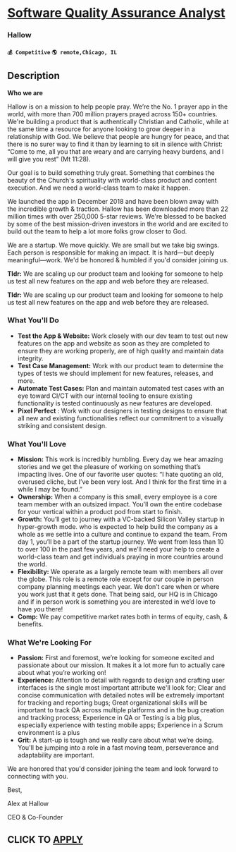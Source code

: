 # [Software Quality Assurance Analyst](https://www.remotewlb.com/apply/software-quality-assurance-analyst)  
### Hallow  
#### `💰 Competitive` `🌎 remote,Chicago, IL`  

## Description

 **Who we are**

  

Hallow is on a mission to help people pray. We’re the No. 1 prayer app in the world, with more than 700 million prayers prayed across 150+ countries. We're building a product that is authentically Christian and Catholic, while at the same time a resource for anyone looking to grow deeper in a relationship with God. We believe that people are hungry for peace, and that there is no surer way to find it than by learning to sit in silence with Christ: “Come to me, all you that are weary and are carrying heavy burdens, and I will give you rest” (Mt 11:28).

  

Our goal is to build something truly great. Something that combines the beauty of the Church's spirituality with world-class product and content execution. And we need a world-class team to make it happen.

  

We launched the app in December 2018 and have been blown away with the incredible growth & traction. Hallow has been downloaded more than 22 million times with over 250,000 5-star reviews. We're blessed to be backed by some of the best mission-driven investors in the world and are excited to build out the team to help a lot more folks grow closer to God.

  

We are a startup. We move quickly. We are small but we take big swings. Each person is responsible for making an impact. It is hard—but deeply meaningful—work. We'd be honored & humbled if you'd consider joining us.

  

 **Tldr:** We are scaling up our product team and looking for someone to help us test all new features on the app and web before they are released.

  

 **Tldr:** We are scaling up our product team and looking for someone to help us test all new features on the app and web before they are released.

  

### What You'll Do

*  **Test the App & Website:** Work closely with our dev team to test out new features on the app and website as soon as they are completed to ensure they are working properly, are of high quality and maintain data integrity.
*  **Test Case Management:** Work with our product team to determine the types of tests we should implement for new features, releases, and more.
*  **Automate Test Cases:** Plan and maintain automated test cases with an eye toward CI/CT with our internal tooling to ensure existing functionality is tested continuously as new features are developed.
*  **Pixel Perfect** : Work with our designers in testing designs to ensure that all new and existing functionalities reflect our commitment to a visually striking and consistent design.

  

### What You'll Love

*  **Mission:** This work is incredibly humbling. Every day we hear amazing stories and we get the pleasure of working on something that’s impacting lives. One of our favorite user quotes: “I hate quoting an old, overused cliche, but I’ve been very lost. And I think for the first time in a while I may be found.”
*  **Ownership:** When a company is this small, every employee is a core team member with an outsized impact. You'll own the entire codebase for your vertical within a product pod from start to finish.
*  **Growth:** You’ll get to journey with a VC-backed Silicon Valley startup in hyper-growth mode. who is expected to help build the company as a whole as we settle into a culture and continue to expand the team. From day 1, you’ll be a part of the startup journey. We went from less than 10 to over 100 in the past few years, and we’ll need your help to create a world-class team and get individuals praying in more countries around the world.
*  **Flexibility:** We operate as a largely remote team with members all over the globe. This role is a remote role except for our couple in person company planning meetings each year. We don’t care when or where you work just that it gets done. That being said, our HQ is in Chicago and if in person work is something you are interested in we’d love to have you there!
*  **Comp:** We pay competitive market rates both in terms of equity, cash, & benefits. 

  

### What We're Looking For

*  **Passion:** First and foremost, we’re looking for someone excited and passionate about our mission. It makes it a lot more fun to actually care about what you’re working on!
*  **Experience:** Attention to detail with regards to design and crafting user interfaces is the single most important attribute we'll look for; Clear and concise communication with detailed notes will be extremely important for tracking and reporting bugs; Great organizational skills will be important to track QA across multiple platforms and in the bug creation and tracking process; Experience in QA or Testing is a big plus, especially experience with testing mobile apps; Experience in a Scrum environment is a plus
*  **Grit:** A start-up is tough and we really care about what we’re doing. You'll be jumping into a role in a fast moving team, perseverance and adaptability are important.

  

We are honored that you'd consider joining the team and look forward to connecting with you.

  

Best,

  

Alex at Hallow

CEO & Co-Founder

  
## CLICK TO [APPLY](https://www.remotewlb.com/apply/software-quality-assurance-analyst)

